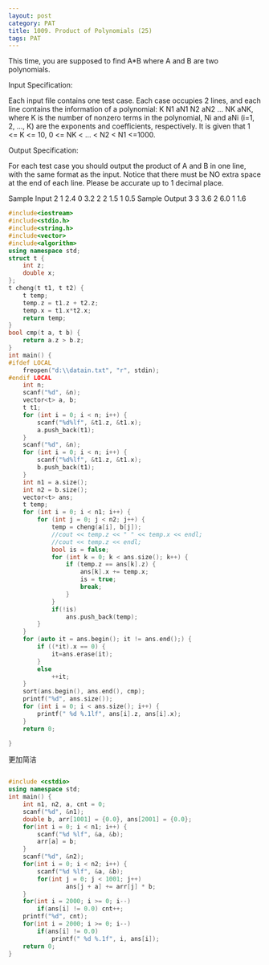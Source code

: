 ```yaml
---
layout: post
category: PAT
title: 1009. Product of Polynomials (25)
tags: PAT
---
```

This time, you are supposed to find A*B where A and B are two polynomials.

Input Specification:

Each input file contains one test case. Each case occupies 2 lines, and each line contains the information of a polynomial: K N1 aN1 N2 aN2 ... NK aNK, where K is the number of nonzero terms in the polynomial, Ni and aNi (i=1, 2, ..., K) are the exponents and coefficients, respectively. It is given that 1 <= K <= 10, 0 <= NK < ... < N2 < N1 <=1000.

Output Specification:

For each test case you should output the product of A and B in one line, with the same format as the input. Notice that there must be NO extra space at the end of each line. Please be accurate up to 1 decimal place.

Sample Input
2 1 2.4 0 3.2
2 2 1.5 1 0.5
Sample Output
3 3 3.6 2 6.0 1 1.6
```c++
#include<iostream>
#include<stdio.h>
#include<string.h>
#include<vector>
#include<algorithm>
using namespace std;
struct t {
	int z;
	double x;
};
t cheng(t t1, t t2) {
	t temp;
	temp.z = t1.z + t2.z;
	temp.x = t1.x*t2.x;
	return temp;
}
bool cmp(t a, t b) {
	return a.z > b.z;
}
int main() {
#ifdef LOCAL
	freopen("d:\\datain.txt", "r", stdin);
#endif LOCAL
	int n;
	scanf("%d", &n);
	vector<t> a, b;
	t t1;
	for (int i = 0; i < n; i++) {
		scanf("%d%lf", &t1.z, &t1.x);
		a.push_back(t1);
	}
	scanf("%d", &n);
	for (int i = 0; i < n; i++) {
		scanf("%d%lf", &t1.z, &t1.x);
		b.push_back(t1);
	}
	int n1 = a.size();
	int n2 = b.size();
	vector<t> ans;
	t temp;
	for (int i = 0; i < n1; i++) {
		for (int j = 0; j < n2; j++) {
			temp = cheng(a[i], b[j]);
			//cout << temp.z << " " << temp.x << endl;
			//cout << temp.z << endl;
			bool is = false;
			for (int k = 0; k < ans.size(); k++) {
				if (temp.z == ans[k].z) {
					ans[k].x += temp.x;
					is = true;
					break;
				}
			}
			if(!is)
				ans.push_back(temp);
		}
	}
	for (auto it = ans.begin(); it != ans.end();) {
		if ((*it).x == 0) {
			it=ans.erase(it);
		}
		else
			++it;	
	}
	sort(ans.begin(), ans.end(), cmp);
	printf("%d", ans.size());
	for (int i = 0; i < ans.size(); i++) {
		printf(" %d %.1lf", ans[i].z, ans[i].x);
	}
	return 0;

}
```

更加简洁

```c++

#include <cstdio>
using namespace std;
int main() {
    int n1, n2, a, cnt = 0;
    scanf("%d", &n1);
    double b, arr[1001] = {0.0}, ans[2001] = {0.0};
    for(int i = 0; i < n1; i++) {
        scanf("%d %lf", &a, &b);
        arr[a] = b;
    }
    scanf("%d", &n2);
    for(int i = 0; i < n2; i++) {
        scanf("%d %lf", &a, &b);
        for(int j = 0; j < 1001; j++)
                ans[j + a] += arr[j] * b;
    }
    for(int i = 2000; i >= 0; i--)
        if(ans[i] != 0.0) cnt++;
    printf("%d", cnt);
    for(int i = 2000; i >= 0; i--)
        if(ans[i] != 0.0)
            printf(" %d %.1f", i, ans[i]);
    return 0;
}
```